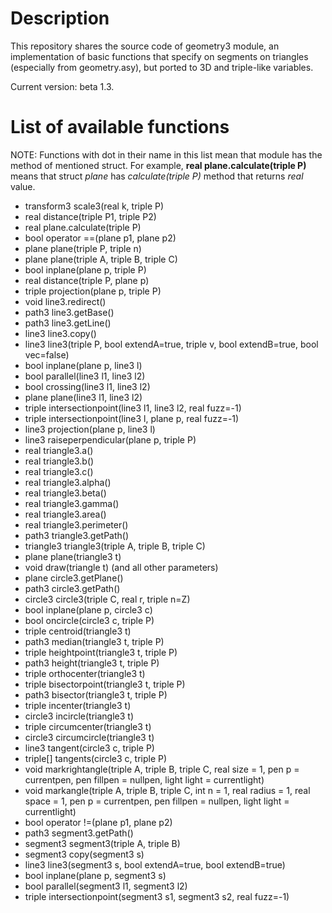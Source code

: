 # Description

This repository shares the source code of geometry3 module, an implementation of basic functions that specify on segments on triangles (especially from geometry.asy), but ported to 3D and triple-like variables. 

Current version: beta 1.3.

# List of available functions

NOTE: Functions with dot in their name in this list mean that module has the method of mentioned struct. For example, **real plane.calculate(triple P)** means that struct _plane_ has _calculate(triple P)_ method that returns _real_ value.

- transform3 scale3(real k, triple P) 
- real distance(triple P1, triple P2)
- real plane.calculate(triple P)
- bool operator ==(plane p1, plane p2)
- plane plane(triple P, triple n)
- plane plane(triple A, triple B, triple C)
- bool inplane(plane p, triple P)
- real distance(triple P, plane p)
- triple projection(plane p, triple P)
- void line3.redirect()
- path3 line3.getBase()
- path3 line3.getLine()
- line3 line3.copy()
- line3 line3(triple P, bool extendA=true, triple v, bool extendB=true, bool vec=false)
- bool inplane(plane p, line3 l)
- bool parallel(line3 l1, line3 l2)
- bool crossing(line3 l1, line3 l2)
- plane plane(line3 l1, line3 l2)
- triple intersectionpoint(line3 l1, line3 l2, real fuzz=-1)
- triple intersectionpoint(line3 l, plane p, real fuzz=-1)
- line3 projection(plane p, line3 l)
- line3 raiseperpendicular(plane p, triple P)
- real triangle3.a()
- real triangle3.b()
- real triangle3.c()
- real triangle3.alpha()
- real triangle3.beta()
- real triangle3.gamma()
- real triangle3.area()
- real triangle3.perimeter()
- path3 triangle3.getPath()
- triangle3 triangle3(triple A, triple B, triple C)
- plane plane(triangle3 t)
- void draw(triangle t) (and all other parameters)
- plane circle3.getPlane()
- path3 circle3.getPath()
- circle3 circle3(triple C, real r, triple n=Z)
- bool inplane(plane p, circle3 c) 
- bool oncircle(circle3 c, triple P)
- triple centroid(triangle3 t)
- path3 median(triangle3 t, triple P)
- triple heightpoint(triangle3 t, triple P)
- path3 height(triangle3 t, triple P)
- triple orthocenter(triangle3 t)
- triple bisectorpoint(triangle3 t, triple P)
- path3 bisector(triangle3 t, triple P)
- triple incenter(triangle3 t)
- circle3 incircle(triangle3 t)
- triple circumcenter(triangle3 t)
- circle3 circumcircle(triangle3 t)
- line3 tangent(circle3 c, triple P)
- triple[] tangents(circle3 c, triple P)
- void markrightangle(triple A, triple B, triple C, real size = 1, pen p = currentpen, pen fillpen = nullpen, light light = currentlight)
- void markangle(triple A, triple B, triple C, int n = 1, real radius = 1, real space = 1, pen p = currentpen, pen fillpen = nullpen, light light = currentlight)
- bool operator !=(plane p1, plane p2)
- path3 segment3.getPath()
- segment3 segment3(triple A, triple B)
- segment3 copy(segment3 s)
- line3 line3(segment3 s, bool extendA=true, bool extendB=true)
- bool inplane(plane p, segment3 s)
- bool parallel(segment3 l1, segment3 l2)
- triple intersectionpoint(segment3 s1, segment3 s2, real fuzz=-1)


